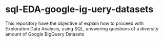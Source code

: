 # sql-EDA-google-ig-uery-datasets
This repository have the objective of explain how to proceed with Exploration Data Analysis, using SQL, answering questions
of a diversity amount of Google BigQuery Datasets 
